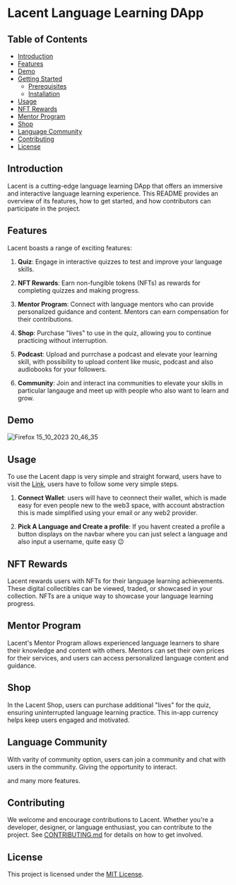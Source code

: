 # Lacent Language Learning DApp

## Table of Contents
- [Introduction](#introduction)
- [Features](#features)
- [Demo](#demo)
- [Getting Started](#getting-started)
  - [Prerequisites](#prerequisites)
  - [Installation](#installation)
- [Usage](#usage)
- [NFT Rewards](#nft-rewards)
- [Mentor Program](#mentor-program)
- [Shop](#shop)
- [Language Community](#LanguageCommunity)
- [Contributing](#contributing)
- [License](#license)

## Introduction

Lacent is a cutting-edge language learning DApp that offers an immersive and interactive language learning experience. This README provides an overview of its features, how to get started, and how contributors can participate in the project.

## Features

Lacent boasts a range of exciting features:

1. **Quiz**: Engage in interactive quizzes to test and improve your language skills.

2. **NFT Rewards**: Earn non-fungible tokens (NFTs) as rewards for completing quizzes and making progress.

3. **Mentor Program**: Connect with language mentors who can provide personalized guidance and content. Mentors can earn compensation for their contributions.

4. **Shop**: Purchase "lives" to use in the quiz, allowing you to continue practicing without interruption.

5. **Podcast**: Upload and purrchase a podcast and elevate your learning skill, with possibility to upload content like music, podcast and also audiobooks for your followers.

6. **Community**: Join and interact ina communities to elevate your skills in particular langauge and meet up with people who also want to learn and grow.

## Demo

![Firefox 15_10_2023 20_46_35](https://github.com/joeephwild/near_project/assets/100144413/9299efc8-46fd-4ca6-aced-2b26fe18c30f)

## Usage

To use the Lacent dapp is very simple and straight forward, users have to visit the [Link](https://near-project.vercel.app/), users have to follow some very simple steps.

1. **Connect Wallet**: users will have to ceonnect their wallet, which is made easy for even people new to the web3 space, with account abstraction this is made simplified using your email or any web2 provider.

2. **Pick A Language and Create a profile**: If you havent created a profile a button displays on the navbar where you can just select a language and also input a username, quite easy 😉

## NFT Rewards

Lacent rewards users with NFTs for their language learning achievements. These digital collectibles can be viewed, traded, or showcased in your collection. NFTs are a unique way to showcase your language learning progress.

## Mentor Program

Lacent's Mentor Program allows experienced language learners to share their knowledge and content with others. Mentors can set their own prices for their services, and users can access personalized language content and guidance.

## Shop

In the Lacent Shop, users can purchase additional "lives" for the quiz, ensuring uninterrupted language learning practice. This in-app currency helps keep users engaged and motivated.

## Language Community

With varity of community option, users can join a community and chat with users in the community. Giving the opportunity to interact.

and many more features.

## Contributing

We welcome and encourage contributions to Lacent. Whether you're a developer, designer, or language enthusiast, you can contribute to the project. See [CONTRIBUTING.md](CONTRIBUTING.md) for details on how to get involved.

## License

This project is licensed under the [MIT License](LICENSE).
